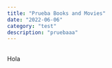 ```yaml
---
title: "Prueba Books and Movies"
date: "2022-06-06"
category: "test"
description: "pruebaaa"
---
```

<br>
Hola